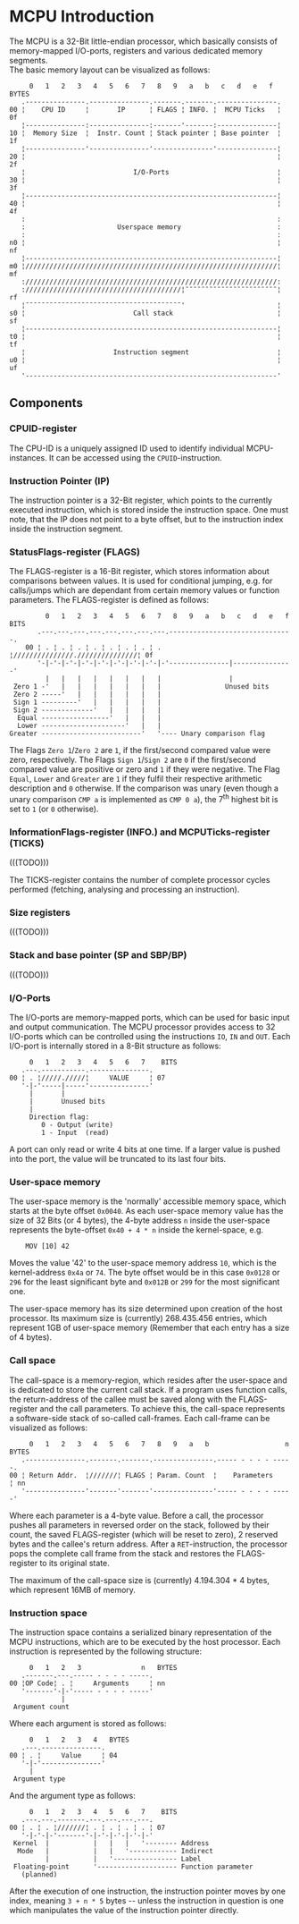 # MCPU Introduction

The MCPU is a 32-Bit little-endian processor, which basically consists of memory-mapped I/O-ports, registers and various dedicated memory segments.<br/>
The basic memory layout can be visualized as follows:
```
     0   1   2   3   4   5   6   7   8   9   a   b   c   d   e   f    BYTES
   .---------------.---------------.-------.-------.---------------.
00 ¦    CPU ID     ¦       IP      ¦ FLAGS ¦ INFO. ¦  MCPU Ticks   ¦ 0f
   ¦---------------:---------------:-------'-------:---------------¦
10 ¦  Memory Size  ¦  Instr. Count ¦ Stack pointer ¦ Base pointer  ¦ 1f
   ¦---------------'---------------'---------------'---------------¦
20 ¦                                                               ¦ 2f
   ¦                           I/O-Ports                           ¦
30 ¦                                                               ¦ 3f
   ¦---------------------------------------------------------------¦
40 ¦                                                               ¦ 4f
   :                                                               :
   :                       Userspace memory                        :
   :                                                               :
n0 ¦                                                               ¦ nf
   ¦---------------------------------------------------------------¦
m0 ¦///////////////////////////////////////////////////////////////¦ mf
   :///////////////////////////////////////////////////////////////:
   :///////////////////////////////////////¦¯¯¯¯¯¯¯¯¯¯¯¯¯¯¯¯¯¯¯¯¯¯¯¦ rf
   ¦¯¯¯¯¯¯¯¯¯¯¯¯¯¯¯¯¯¯¯¯¯¯¯¯¯¯¯¯¯¯¯¯¯¯¯¯¯¯¯'                       ¦
s0 ¦                           Call stack                          ¦ sf
   ¦---------------------------------------------------------------¦
t0 ¦                                                               ¦ tf
   ¦                      Instruction segment                      ¦
u0 ¦                                                               ¦ uf
   '---------------------------------------------------------------'
```
## Components
### CPUID-register

The CPU-ID is a uniquely assigned ID used to identify individual MCPU-instances. It can be accessed using the `CPUID`-instruction.

### Instruction Pointer (IP)

The instruction pointer is a 32-Bit register, which points to the currently executed instruction, which is stored inside the instruction space. One must note, that the IP does not point to a byte offset, but to the instruction index inside the instruction segment.

### StatusFlags-register (FLAGS)

The FLAGS-register is a 16-Bit register, which stores information about comparisons between values. It is used for conditional jumping, e.g. for calls/jumps which are dependant from certain memory values or function parameters.
The FLAGS-register is defined as follows:
```
         0   1   2   3   4   5   6   7   8   9   a   b   c   d   e   f    BITS
       .---.---.---.---.---.---.---.---.-------------------------------.
    00 ¦ . ¦ . ¦ . ¦ . ¦ . ¦ . ¦ . ¦ . ¦///////////////.///////////////¦ 0f
       '-|-'-|-'-|-'-|-'-|-'-|-'-|-'-|-'---------------|---------------'
         |   |   |   |   |   |   |   |                 |
 Zero 1 -'   |   |   |   |   |   |   |                Unused bits
 Zero 2 -----'   |   |   |   |   |   |
 Sign 1 ---------'   |   |   |   |   |
 Sign 2 -------------'   |   |   |   |
  Equal -----------------'   |   |   |
  Lower ---------------------'   |   |
Greater -------------------------'   '---- Unary comparison flag
```
The Flags `Zero 1`/`Zero 2` are `1`, if the first/second compared value were zero, respectively.
The Flags `Sign 1`/`Sign 2` are `0` if the first/second compared value are positive or zero and `1` if they were negative.
The Flag `Equal`, `Lower` and `Greater` are `1` if they fulfil their respective arithmetic description and `0` otherwise.
If the comparison was unary (even though a unary comparison `CMP a` is implemented as `CMP 0 a`), the 7<sup>th</sup> highest bit is set to `1` (or `0` otherwise).

### InformationFlags-register (INFO.) and MCPUTicks-register (TICKS)

(((TODO)))

The TICKS-register contains the number of complete processor cycles performed (fetching, analysing and processing an instruction).

### Size registers

(((TODO)))

### Stack and base pointer (SP and SBP/BP)

(((TODO)))

### I/O-Ports

The I/O-ports are memory-mapped ports, which can be used for basic input and output communication. The MCPU processor provides access to 32 I/O-ports which can be controlled using the instructions `IO`, `IN` and `OUT`. Each I/O-port is internally stored in a 8-Bit structure as follows:
```
     0   1   2   3   4   5   6   7    BITS
   .---.-----------.---------------.
00 ¦ . ¦/////./////¦     VALUE     ¦ 07
   '-|-'-----|-----'---------------'
     |       |
     |       Unused bits
     |
     Direction flag:
     	0 - Output (write)
     	1 - Input  (read)
```
A port can only read or write 4 bits at one time. If a larger value is pushed into the port, the value will be truncated to its last four bits.

### User-space memory

The user-space memory is the 'normally' accessible memory space, which starts at the byte offset `0x0040`.
As each user-space memory value has the size of 32 Bits (or 4 bytes), the 4-byte address `n` inside the user-space represents the byte-offset `0x40 + 4 * n` inside the kernel-space, e.g.  
```
	MOV [10] 42
```
Moves the value '42' to the user-space memory address `10`, which is the kernel-address `0x4a` or `74`. The byte offset would be in this case `0x0128` or `296` for the least significant byte and `0x012B` or `299` for the most significant one.

The user-space memory has its size determined upon creation of the host processor. Its maximum size is (currently) 268.435.456 entries, which represent 1GB of user-space memory (Remember that each entry has a size of 4 bytes).

### Call space

The call-space is a memory-region, which resides after the user-space and is dedicated to store the current call stack.
If a program uses function calls, the return-address of the callee must be saved along with the FLAGS-register and the call parameters. To achieve this, the call-space represents a software-side stack of so-called call-frames.
Each call-frame can be visualized as follows:
```
     0   1   2   3   4   5   6   7   8   9   a   b                   n   BYTES
   .---------------.-------.-------.---------------.----- - - - - -----.
00 ¦ Return Addr.  ¦///////¦ FLAGS ¦ Param. Count  ¦    Parameters     ¦ nn
   '---------------'-------'-------'---------------'----- - - - - -----'
```
Where each parameter is a 4-byte value.
Before a call, the processor pushes all parameters in reversed order on the stack, followed by their count, the saved FLAGS-register (which will be reset to zero), 2 reserved bytes and the callee's return address.
After a `RET`-instruction, the processor pops the complete call frame from the stack and restores the FLAGS-register to its original state.

The maximum of the call-space size is (currently) 4.194.304 * 4 bytes, which represent 16MB of memory.

### Instruction space

The instruction space contains a serialized binary representation of the MCPU instructions, which are to be executed by the host processor. Each instruction is represented by the following structure:
```
     0   1   2   3               n   BYTES
   .-------.---.----- - - - - -----.
00 ¦OP Code¦ . ¦     Arguments     ¦ nn
   '-------'-|-'----- - - - - -----'
             |
 Argument count
```
Where each argument is stored as follows:
```
     0   1   2   3   4   BYTES
   .---.---------------.
00 ¦ . ¦     Value     ¦ 04
   '-|-'---------------'
     |
 Argument type
```
And the argument type as follows:
```
     0   1   2   3   4   5   6   7    BITS
   .---.---.-------.---.---.---.---.
00 ¦ . ¦ . ¦///////¦ . ¦ . ¦ . ¦ . ¦ 07
   '-|-'-|-'-------'-|-'-|-'-|-'-|-'
 Kernel  |           |   |   |   '-------- Address
  Mode   |           |   |   '------------ Indirect
         |           |   '---------------- Label
 Floating-point      '-------------------- Function parameter
   (planned)
```
After the execution of one instruction, the instruction pointer moves by one index, meaning `3 + n * 5` bytes -- unless the instruction in question is one which manipulates the value of the instruction pointer directly.
